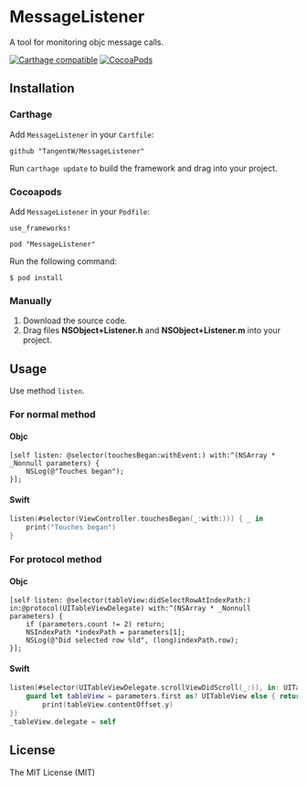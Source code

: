 # MessageListener
A tool for monitoring objc message calls.

[![Carthage compatible](https://img.shields.io/badge/Carthage-compatible-4BC51D.svg?style=flat)](https://github.com/Carthage/Carthage)
[![CocoaPods](https://img.shields.io/cocoapods/v/MessageListener.svg)](https://github.com/TangentW/MessageListener)

## Installation
### Carthage
Add `MessageListener` in your `Cartfile`:

```
github "TangentW/MessageListener"
```

Run `carthage update` to build the framework and drag into your project.

### Cocoapods
Add `MessageListener` in your `Podfile`:

```
use_frameworks!

pod "MessageListener"
```

Run the following command:

```
$ pod install
```

### Manually
1. Download the source code.
2. Drag files **NSObject+Listener.h** and **NSObject+Listener.m** into your project.

## Usage
Use method `listen`.

### For normal method
#### Objc
```Objc
[self listen: @selector(touchesBegan:withEvent:) with:^(NSArray * _Nonnull parameters) {
	NSLog(@"Touches began");
}];
```

#### Swift
```Swift  
listen(#selector(ViewController.touchesBegan(_:with:))) { _ in
	print("Touches began")
}
```

### For protocol method
#### Objc
```Objc
[self listen: @selector(tableView:didSelectRowAtIndexPath:) in:@protocol(UITableViewDelegate) with:^(NSArray * _Nonnull parameters) {
	if (parameters.count != 2) return;
	NSIndexPath *indexPath = parameters[1];
	NSLog(@"Did selected row %ld", (long)indexPath.row);
}];
```

#### Swift
```Swift
listen(#selector(UITableViewDelegate.scrollViewDidScroll(_:)), in: UITableViewDelegate.self).subscribe(next: { parameters in
	guard let tableView = parameters.first as? UITableView else { return }
		print(tableView.contentOffset.y)
})
_tableView.delegate = self
```

## License
The MIT License (MIT)


